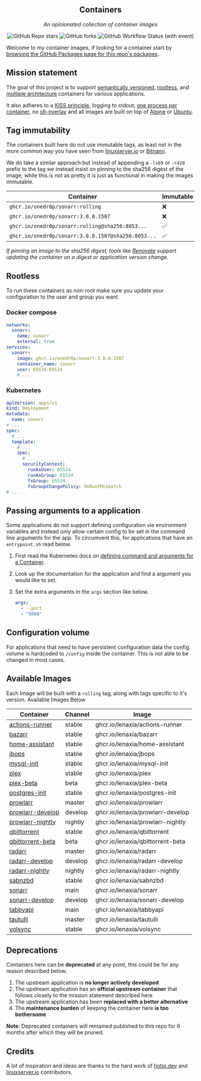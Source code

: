 <!---
NOTE: AUTO-GENERATED FILE
to edit this file, instead edit its template at: ./scripts/templates/README.md.j2
-->
<div align="center">


## Containers

_An opinionated collection of container images_

</div>

<div align="center">

![GitHub Repo stars](https://img.shields.io/github/stars/onedr0p/containers?style=for-the-badge)
![GitHub forks](https://img.shields.io/github/forks/onedr0p/containers?style=for-the-badge)
![GitHub Workflow Status (with event)](https://img.shields.io/github/actions/workflow/status/onedr0p/containers/release-scheduled.yaml?style=for-the-badge&label=Scheduled%20Release)

</div>

Welcome to my container images, if looking for a container start by [browsing the GitHub Packages page for this repo's packages](https://github.com/onedr0p?tab=packages&repo_name=containers).

## Mission statement

The goal of this project is to support [semantically versioned](https://semver.org/), [rootless](https://rootlesscontaine.rs/), and [multiple architecture](https://www.docker.com/blog/multi-arch-build-and-images-the-simple-way/) containers for various applications.

It also adheres to a [KISS principle](https://en.wikipedia.org/wiki/KISS_principle), logging to stdout, [one process per container](https://testdriven.io/tips/59de3279-4a2d-4556-9cd0-b444249ed31e/), no [s6-overlay](https://github.com/just-containers/s6-overlay) and all images are built on top of [Alpine](https://hub.docker.com/_/alpine) or [Ubuntu](https://hub.docker.com/_/ubuntu).

## Tag immutability

The containers built here do not use immutable tags, as least not in the more common way you have seen from [linuxserver.io](https://fleet.linuxserver.io/) or [Bitnami](https://bitnami.com/stacks/containers).

We do take a similar approach but instead of appending a `-ls69` or `-r420` prefix to the tag we instead insist on pinning to the sha256 digest of the image, while this is not as pretty it is just as functional in making the images immutable.

| Container                                          | Immutable |
|----------------------------------------------------|-----------|
| `ghcr.io/onedr0p/sonarr:rolling`                   | ❌         |
| `ghcr.io/onedr0p/sonarr:3.0.8.1507`                | ❌         |
| `ghcr.io/onedr0p/sonarr:rolling@sha256:8053...`    | ✅         |
| `ghcr.io/onedr0p/sonarr:3.0.8.1507@sha256:8053...` | ✅         |

_If pinning an image to the sha256 digest, tools like [Renovate](https://github.com/renovatebot/renovate) support updating the container on a digest or application version change._

## Rootless

To run these containers as non-root make sure you update your configuration to the user and group you want.

### Docker compose

```yaml
networks:
  sonarr:
    name: sonarr
    external: true
services:
  sonarr:
    image: ghcr.io/onedr0p/sonarr:3.0.8.1507
    container_name: sonarr
    user: 65534:65534
    # ...
```

### Kubernetes

```yaml
apiVersion: apps/v1
kind: Deployment
metadata:
  name: sonarr
# ...
spec:
  # ...
  template:
    # ...
    spec:
      # ...
      securityContext:
        runAsUser: 65534
        runAsGroup: 65534
        fsGroup: 65534
        fsGroupChangePolicy: OnRootMismatch
# ...
```

## Passing arguments to a application

Some applications do not support defining configuration via environment variables and instead only allow certain config to be set in the command line arguments for the app. To circumvent this, for applications that have an `entrypoint.sh` read below.

1. First read the Kubernetes docs on [defining command and arguments for a Container](https://kubernetes.io/docs/tasks/inject-data-application/define-command-argument-container/).
2. Look up the documentation for the application and find a argument you would like to set.
3. Set the extra arguments in the `args` section like below.

    ```yaml
    args:
      - --port
      - "8080"
    ```

## Configuration volume

For applications that need to have persistent configuration data the config volume is hardcoded to `/config` inside the container. This is not able to be changed in most cases.

## Available Images

Each Image will be built with a `rolling` tag, along with tags specific to it's version. Available Images Below

Container | Channel | Image
--- | --- | ---
[actions-runner](https://github.com/lenaxia/pkgs/container/actions-runner) | stable | ghcr.io/lenaxia/actions-runner
[bazarr](https://github.com/lenaxia/pkgs/container/bazarr) | stable | ghcr.io/lenaxia/bazarr
[home-assistant](https://github.com/lenaxia/pkgs/container/home-assistant) | stable | ghcr.io/lenaxia/home-assistant
[jbops](https://github.com/lenaxia/pkgs/container/jbops) | stable | ghcr.io/lenaxia/jbops
[mysql-init](https://github.com/lenaxia/pkgs/container/mysql-init) | stable | ghcr.io/lenaxia/mysql-init
[plex](https://github.com/lenaxia/pkgs/container/plex) | stable | ghcr.io/lenaxia/plex
[plex-beta](https://github.com/lenaxia/pkgs/container/plex-beta) | beta | ghcr.io/lenaxia/plex-beta
[postgres-init](https://github.com/lenaxia/pkgs/container/postgres-init) | stable | ghcr.io/lenaxia/postgres-init
[prowlarr](https://github.com/lenaxia/pkgs/container/prowlarr) | master | ghcr.io/lenaxia/prowlarr
[prowlarr-develop](https://github.com/lenaxia/pkgs/container/prowlarr-develop) | develop | ghcr.io/lenaxia/prowlarr-develop
[prowlarr-nightly](https://github.com/lenaxia/pkgs/container/prowlarr-nightly) | nightly | ghcr.io/lenaxia/prowlarr-nightly
[qbittorrent](https://github.com/lenaxia/pkgs/container/qbittorrent) | stable | ghcr.io/lenaxia/qbittorrent
[qbittorrent-beta](https://github.com/lenaxia/pkgs/container/qbittorrent-beta) | beta | ghcr.io/lenaxia/qbittorrent-beta
[radarr](https://github.com/lenaxia/pkgs/container/radarr) | master | ghcr.io/lenaxia/radarr
[radarr-develop](https://github.com/lenaxia/pkgs/container/radarr-develop) | develop | ghcr.io/lenaxia/radarr-develop
[radarr-nightly](https://github.com/lenaxia/pkgs/container/radarr-nightly) | nightly | ghcr.io/lenaxia/radarr-nightly
[sabnzbd](https://github.com/lenaxia/pkgs/container/sabnzbd) | stable | ghcr.io/lenaxia/sabnzbd
[sonarr](https://github.com/lenaxia/pkgs/container/sonarr) | main | ghcr.io/lenaxia/sonarr
[sonarr-develop](https://github.com/lenaxia/pkgs/container/sonarr-develop) | develop | ghcr.io/lenaxia/sonarr-develop
[tabbyapi](https://github.com/lenaxia/pkgs/container/tabbyapi) | main | ghcr.io/lenaxia/tabbyapi
[tautulli](https://github.com/lenaxia/pkgs/container/tautulli) | master | ghcr.io/lenaxia/tautulli
[volsync](https://github.com/lenaxia/pkgs/container/volsync) | stable | ghcr.io/lenaxia/volsync



## Deprecations

Containers here can be **deprecated** at any point, this could be for any reason described below.

1. The upstream application is **no longer actively developed**
2. The upstream application has an **official upstream container** that follows closely to the mission statement described here
3. The upstream application has been **replaced with a better alternative**
4. The **maintenance burden** of keeping the container here **is too bothersome**

**Note**: Deprecated containers will remained published to this repo for 6 months after which they will be pruned.

## Credits

A lot of inspiration and ideas are thanks to the hard work of [hotio.dev](https://hotio.dev/) and [linuxserver.io](https://www.linuxserver.io/) contributors.